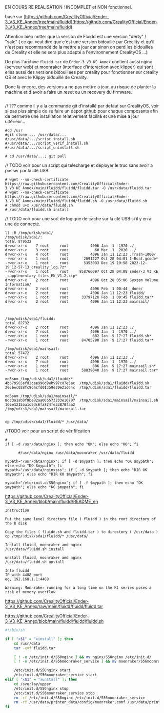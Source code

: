 
EN COURS RE REALISATION !
INCOMPLET et NON fonctionnel.


basé sur [https://github.com/CrealityOfficial/Ender-3_V3_KE_Annex/tree/main/fluidd](https://github.com/CrealityOfficial/Ender-3_V3_KE_Annex/tree/main/fluidd)

Attention bien notter que la version de Fluidd est une version "derty" / "sale" ( ce qui veut dire que c'est une version bidouillé par Creality et qu'il n'est pas recommandé de la mettre a jour car sinon on perd les bidouilles de Creality et elle ne sera plus adapté a l'environnement CrealityOS ...)


De plus l'archive `fluidd.tar` de `Ender-3_V3_KE_Annex` contient aussi nginx (serveur web) et moonraker (interface d'interaction avec klipper) 
qui sont elles aussi des versions bidouillées par creality pour fonctionner sur creality OS et avec le Klippy bidouillé de Creality.

Donc là encore, des versions a ne pas mettre a jour, au risque de planter la machine et d'avoir a faire un reset ou un recovery du firmware.

~~~

~~~

// ??? comme il y a la commande git d'installé par defaut sur CrealityOS, voir si pas plus simple de se faire un dépot github pour chaque composants afin de permetre une installation relativement facilité et une mise a jour ultérieur...
~~~
#cd /usr
#git clone ... /usr/data/...
#/usr/data/.../script_install.sh
#/usr/data/.../script_verif_install.sh
#/usr/data/.../script_uninstall.sh

# cd /usr/data/...; git pull
~~~


// TODO voir pour un script qui telecharge et déployer le truc sans avoir a passer par la clé USB
~~~
# wget --no-check-certificate https://raw.githubusercontent.com/CrealityOfficial/Ender-3_V3_KE_Annex/main/fluidd/fluidd/fluidd.tar -O /usr/data/fluidd.tar
# wget --no-check-certificate https://raw.githubusercontent.com/CrealityOfficial/Ender-3_V3_KE_Annex/main/fluidd/fluidd/fluidd.sh -O /usr/data/fluidd.sh
# chmod u+x /usr/data/fluidd.sh
# /usr/data/fluidd.sh install

~~~

// TODO voir pour une sort de logique de cache sur la clé USB si il y en a une de connecté.
~~~
ll -R /tmp/udisk/sda1/
/tmp/udisk/sda1/:
total 879532
drwxr-xr-x    7 root     root          4096 Jan  1  1970 ./
drwxr-xr-x    3 root     root            60 Mar  1  2020 ../
drwxr-xr-x    4 root     root          4096 Jan 11 12:23 .Trash-1000/
-rwxr-xr-x    1 root     root       2691227 Oct 28 04:01 1-Boat.gcode*
-rwxr-xr-x    1 root     root       5353033 Dec 19 19:58 2023-12-19_12-57-13_creality_log.7z*
-rwxr-xr-x    1 root     root     858766097 Oct 28 04:08 Ender-3 V3 KE _supplementary files_EN_V1.2.zip*
drwxr-xr-x    2 root     root          4096 Oct 28 05:06 System Volume Information/
drwxr-xr-x    2 root     root          4096 Feb  1 00:44 _done/
drwxr-xr-x    2 root     root          4096 Jan 11 12:23 fluidd/
-rwxr-xr-x    1 root     root      33797120 Feb  1 00:45 fluidd.tar*
drwxr-xr-x    2 root     root          4096 Jan 11 12:23 mainsail/



/tmp/udisk/sda1/fluidd:
total 82732
drwxr-xr-x    2 root     root          4096 Jan 11 12:23 ./
drwxr-xr-x    7 root     root          4096 Jan  1  1970 ../
-rwxr-xr-x    1 root     root           682 Jan  9 17:27 fluidd.sh*
-rwxr-xr-x    1 root     root      84705280 Jan  9 17:27 fluidd.tar*

/tmp/udisk/sda1/mainsail:
total 57472
drwxr-xr-x    2 root     root          4096 Jan 11 12:23 ./
drwxr-xr-x    7 root     root          4096 Jan  1  1970 ../
-rwxr-xr-x    1 root     root           686 Jan  9 17:27 mainsail.sh*
-rwxr-xr-x    1 root     root      58839040 Jan  9 17:27 mainsail.tar*

md5sum /tmp/udisk/sda1/fluidd/*
4b579565afd2cee990d9eb997c87e5ac  /tmp/udisk/sda1/fluidd/fluidd.sh
2036ec028fc96acfd01359e30e21c64c  /tmp/udisk/sda1/fluidd/fluidd.tar

md5sum /tmp/udisk/sda1/mainsail/*
8dc3a1ab0f0be82aa00b573233e16797  /tmp/udisk/sda1/mainsail/mainsail.sh
105e1215ba1c5dc6fa824fe33878faa2  /tmp/udisk/sda1/mainsail/mainsail.tar


cp /tmp/udisk/sda1/fluidd/* /usr/data/
~~~


//TODO voir pour un script de vérififcation
~~~
#
if [ -d /usr/data/nginx ]; then echo "OK"; else echo "KO"; fi

      #/usr/data/nginx /usr/data/moonraker /usr/data/fluidd

mypath="/usr/data/nginx"; if [ -d $mypath ]; then echo "OK $mypath"; else echo "KO $mypath"; fi
mypath="/usr/data/nginxsss"; if [ -d $mypath ]; then echo "DIR OK $mypath"; else echo "DIR KO $mypath"; fi

mypath="/etc/init.d/S50nginx"; if [ -f $mypath ]; then echo "OK $mypath"; else echo "KO $mypath"; fi

~~~


https://github.com/CrealityOfficial/Ender-3_V3_KE_Annex/blob/main/fluidd/README_en
~~~
Instruction

Put the same level directory file ( fluidd ) in the root directory of the U disk

Copy the files ( fluidd.sh and fluidd.tar ) to directory ( /usr/data )
cp /tmp/udisk/sda1/fluidd/* /usr/data/

Install fluidd, moonraker and nginx
/usr/data/fluidd.sh install

unstall fluidd, moonraker and nginx
/usr/data/fluidd.sh unstall

Into fluidd
IP with 4408 port
eg, 192.168.1.1:4408

Warning: Monnraker running for a long time on the K1 series poses a risk of memory overflow
~~~

https://github.com/CrealityOfficial/Ender-3_V3_KE_Annex/raw/main/fluidd/fluidd/fluidd.tar

https://github.com/CrealityOfficial/Ender-3_V3_KE_Annex/blob/main/fluidd/fluidd/fluidd.sh
~~~bash
#!/bin/sh

if [ "x$1" = "xinstall" ]; then
    cd /usr/data
    tar -xvf fluidd.tar 

    [ ! -e /etc/init.d/S50nginx ] && mv nginx/S50nginx /etc/init.d/
    [ ! -e /etc/init.d/S56moonraker_service ] && mv moonraker/S56moonraker_service /etc/init.d/

    /etc/init.d/S50nginx start
    /etc/init.d/S56moonraker_service start
elif [ "x$1" = "xunstall" ]; then
    cd /overlay/upper
    /etc/init.d/S50nginx stop
    /etc/init.d/S56moonraker_service stop
    rm -rf /etc/init.d/S50nginx /etc/init.d/S56moonraker_service 
    rm -rf /usr/data/printer_data/config/moonraker.conf /usr/data/printer_data/config/.moonraker.conf.bkp /usr/data/nginx /usr/data/moonraker /usr/data/fluidd
fi
~~~


